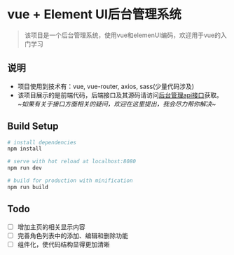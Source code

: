 # vue + Element UI后台管理系统

> 该项目是一个后台管理系统，使用vue和elemenUI编码，欢迎用于vue的入门学习

## 说明

+ 项目使用到技术有：vue, vue-router, axios, sass(少量代码涉及)
+ 该项目展示的是前端代码，后端接口及其源码请访问[后台管理api接口](https://gitee.com/wBekvam/vueShop-api-server.git)获取。
*~如果有关于接口方面相关的疑问，欢迎在这里提出，我会尽力帮你解决~*

## Build Setup

``` bash
# install dependencies
npm install

# serve with hot reload at localhost:8080
npm run dev

# build for production with minification
npm run build
```
## Todo
- [ ] 增加主页的相关显示内容
- [ ] 完善角色列表中的添加、编辑和删除功能
- [ ] 组件化，使代码结构显得更加清晰
